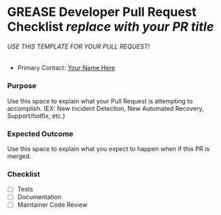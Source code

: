 # GREASE Developer Pull Request Checklist _replace with your PR title_
###### USE THIS TEMPLATE FOR YOUR PULL REQUEST!

  * Primary Contact: [Your Name Here](mailto:your.email@email.tld)

### Purpose

Use this space to explain what your Pull Request is attempting
to accomplish. (EX: New Incident Detection, New Automated Recovery,
Support/hotfix, etc.)

### Expected Outcome

Use this space to explain what you expect to happen when if this PR
is merged.
  
### Checklist
 - [ ] Tests
 - [ ] Documentation
 - [ ] Maintainer Code Review
